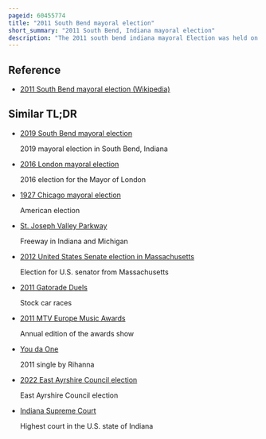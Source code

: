 ```yaml
---
pageid: 60455774
title: "2011 South Bend mayoral election"
short_summary: "2011 South Bend, Indiana mayoral election"
description: "The 2011 south bend indiana mayoral Election was held on november 8 2011."
---
```


## Reference

- [2011 South Bend mayoral election (Wikipedia)](https://en.wikipedia.org/?curid=60455774)

## Similar TL;DR

- [2019 South Bend mayoral election](/tldr/en/2019-south-bend-mayoral-election)

  2019 mayoral election in South Bend, Indiana

- [2016 London mayoral election](/tldr/en/2016-london-mayoral-election)

  2016 election for the Mayor of London

- [1927 Chicago mayoral election](/tldr/en/1927-chicago-mayoral-election)

  American election

- [St. Joseph Valley Parkway](/tldr/en/st-joseph-valley-parkway)

  Freeway in Indiana and Michigan

- [2012 United States Senate election in Massachusetts](/tldr/en/2012-united-states-senate-election-in-massachusetts)

  Election for U.S. senator from Massachusetts

- [2011 Gatorade Duels](/tldr/en/2011-gatorade-duels)

  Stock car races

- [2011 MTV Europe Music Awards](/tldr/en/2011-mtv-europe-music-awards)

  Annual edition of the awards show

- [You da One](/tldr/en/you-da-one)

  2011 single by Rihanna

- [2022 East Ayrshire Council election](/tldr/en/2022-east-ayrshire-council-election)

  East Ayrshire Council election

- [Indiana Supreme Court](/tldr/en/indiana-supreme-court)

  Highest court in the U.S. state of Indiana
